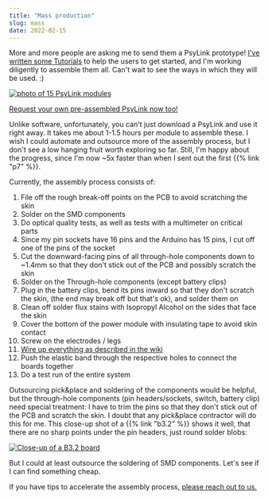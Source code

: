 ```yaml
---
title: "Mass production"
slug: mass
date: 2022-02-15
---
```


More and more people are asking me to send them a PsyLink prototype!  [I've written some Tutorials](https://codeberg.org/psylink/psylink/wiki/) to help the users to get started, and I'm working diligently to assemble them all.  Can't wait to see the ways in which they will be used. :)

[![photo of 15 PsyLink modules](/img/blog/2022-02-16_mass_production.png)](/img/blog/2022-02-16_mass_production.png)

[Request your own pre-assembled PsyLink now too!](/get)

Unlike software, unfortunately, you can't just download a PsyLink and use it
right away.  It takes me about 1-1.5 hours per module to assemble these.  I
wish I could automate and outsource more of the assembly process, but I don't
see a low hanging fruit worth exploring so far.  Still, I'm happy about the
progress, since I'm now ~5x faster than when I sent out the first {{% link "p7"
%}}.

Currently, the assembly process consists of:

1. File off the rough break-off points on the PCB to avoid scratching the skin
2. Solder on the SMD components
3. Do optical quality tests, as well as tests with a multimeter on critical parts
4. Since my pin sockets have 16 pins and the Arduino has 15 pins, I cut off one of the pins of the socket
5. Cut the downward-facing pins of all through-hole components down to ~1.4mm so that they don't stick out of the PCB and possibly scratch the skin
6. Solder on the Through-hole components (except battery clips)
7. Plug in the battery clips, bend its pins inward so that they don't scratch the skin, (the end may break off but that's ok), and solder them on
8. Clean off solder flux stains with Isopropyl Alcohol on the sides that face the skin
9. Cover the bottom of the power module with insulating tape to avoid skin contact
10. Screw on the electrodes / legs
11. [Wire up everything as described in the wiki](https://codeberg.org/psylink/psylink/wiki/Wiring-P9)
12. Push the elastic band through the respective holes to connect the boards together
13. Do a test run of the entire system

Outsourcing pick&place and soldering of the components would be helpful, but
the through-hole components (pin headers/sockets, switch, battery clip) need
special treatment: I have to trim the pins so that they don't stick out of the
PCB and scratch the skin.  I doubt that any pick&place contractor will do this
for me.  This close-up shot of a {{% link "b3.2" %}} shows it well, that there
are no sharp points under the pin headers, just round solder blobs:

[![Close-up of a B3.2 board](/img/blog/2022-02-16_thruhole.jpg)](/img/blog/2022-02-16_thruhole.jpg)

But I could at least outsource the soldering of SMD components.  Let's see if I
can find something cheap.

If you have tips to accelerate the assembly process, [please reach out to us.](/faq)
